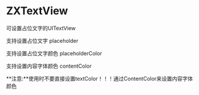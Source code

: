 # ZXTextView

可设置占位文字的UITextView

支持设置占位文字 placeholder

支持设置占位文字颜色 placeholderColor

支持设置内容字体颜色 contentColor 

**注意:**使用时不要直接设置textColor！！！通过ContentColor来设置内容字体颜色